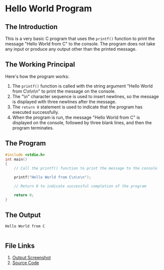 # Hello World Program
## The Introduction

This is a very basic C program that uses the `printf()` function to print the message "Hello World from C" to the console. The program does not take any input or produce any output other than the printed message.

## The Working Principal

Here's how the program works:

1.  The `printf()` function is called with the string argument "Hello World from C\\n\\n\\n" to print the message on the console.
2.  The "\\n" character sequence is used to insert newlines, so the message is displayed with three newlines after the message.
3.  The `return 0` statement is used to indicate that the program has executed successfully.
4.  When the program is run, the message "Hello World from C" is displayed on the console, followed by three blank lines, and then the program terminates.

## The Program

```c
#include <stdio.h>
int main()
{
    // Call the printf() function to print the message to the console

    printf("Hello World from C\n\n\n");

    // Return 0 to indicate successful completion of the program

    return 0;
}
```

## The Output

```
Hello World from C


```

## File Links
1. [Output Screenshot](../screenshots/helloWorld.png)
2. [Source Code](../src/helloWorld.c)